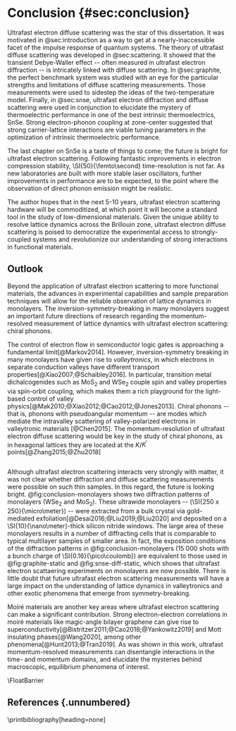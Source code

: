 
# Conclusion {#sec:conclusion}

Ultrafast electron diffuse scattering was the star of this dissertation. It was motivated in @sec:introduction as a way to get at a nearly-inaccessible facet of the impulse response of quantum systems. The theory of ultrafast diffuse scattering was developed in @sec:scattering. It showed that the transient Debye-Waller effect -- often measured in ultrafast electron diffraction -- is intricately linked with diffuse scattering. In @sec:graphite, the perfect benchmark system was studied with an eye for the particular strengths and limitations of diffuse scattering measurements. Those measurements were used to sidestep the ideas of the two-temperature model. Finally, in @sec:snse, ultrafast electron diffraction and diffuse scattering were used in conjunction to elucidate the mystery of thermoelectric performance in one of the best intrinsic thermoelectrics, SnSe. Strong electron-phonon coupling at zone-center suggested that strong carrier-lattice interactions are viable tuning parameters in the optimization of intrinsic thermoelectric performance. 

The last chapter on SnSe is a taste of things to come; the future is bright for ultrafast electron scattering. Following fantastic improvements in electron compression stability, \SI{50}{\femto\second} time-resolution is not far. As new laboratories are built with more stable laser oscillators, further improvements in performance are to be expected, to the point where the observation of direct phonon emission might be realistic. 

The author hopes that in the next 5-10 years, ultrafast electron scattering hardware will be commoditized, at which point it will become a standard tool in the study of low-dimensional materials. Given the unique ability to resolve lattice dynamics across the Brillouin zone, ultrafast electron diffuse scattering is poised to democratize the experimental access to strongly-coupled systems and revolutionize our understanding of strong interactions in functional materials.

## Outlook

Beyond the application of ultrafast electron scattering to more functional materials, the advances in experimental capabilities and sample preparation techniques will allow for the reliable observation of lattice dynamics in monolayers. The inversion-symmetry-breaking in many monolayers suggest an important future directions of research regarding the momentum-resolved measurement of lattice dynamics with ultrafast electron scattering: chiral phonons.

The control of electron flow in semiconductor logic gates is approaching a fundamental limit[@Markov2014]. However, inversion-symmetry breaking in many monolayers have given rise to *valleytronics*, in which electrons in separate conduction valleys have different transport properties[@Xiao2007;@Schaibley2016]. In particular, transition metal dichalcogenides such as MoS$_2$ and WSe$_2$ couple spin and valley properties via spin-orbit coupling, which makes them a rich playground for the light-based control of valley physics[@Mak2010;@Xiao2012;@Cao2012;@Jones2013]. Chiral phonons -- that is, phonons with pseudoangular momentum -- are modes which mediate the intravalley scattering of valley-polarized electrons in valleytronic materials [@Chen2015]. The momentum-resolution of ultrafast electron diffuse scattering would be key in the study of chiral phonons, as in hexagonal lattices they are located at the $K$/$K^\prime$ points[@Zhang2015;@Zhu2018]


```{.matplotlib #fig:conclusion-monolayers file="figures/conclusion/monolayer.py" caption="Diffraction patterns of ultrawide (\SI{250 x 250}{\micro\meter}) monolayers on \SI{10}{\nano\meter}-thick silicon nitride windows. **a)** Monolayer WSe$_2$. **b)** Monolayer MoS$_2$."}
```

Although ultrafast electron scattering interacts very strongly with matter, it was not clear whether diffraction and diffuse scattering measurements were possible on such thin samples. In this regard, the future is looking bright. @fig:conclusion-monolayers shows two diffraction patterns of monolayers (WSe$_2$ and MoS$_2$). These ultrawide monolayers -- (\SI{250 x 250}{\micro\meter}) -- were extracted from a bulk crystal via gold-mediated exfoliation[@Desai2016;@Liu2019;@Liu2020] and deposited on a \SI{10}{\nano\meter}-thick silicon nitride windows. The large area of these monolayers results in a number of diffracting cells that is comparable to typical multilayer samples of smaller area. In fact, the exposition conditions of the diffraction patterns in @fig:conclusion-monolayers (15 000 shots with a bunch charge of \SI{0.16}{\pico\coulomb}) are equivalent to those used in @fig:graphite-static and @fig:snse-diff-static, which shows that ultrafast electron scattaering experiments on monolayers are now possible. There is little doubt that future ultrafast electron scattering measurements will have a large impact on the understanding of lattice dynamics in valleytronics and other exotic phenomena that emerge from symmetry-breaking.

Moiré materials are another key areas where ultrafast electron scattering can make a significant contribution. Strong electron-electron correlations in moiré materials like magic-angle bilayer graphene can give rise to superconductivity[@Bistritzer2011;@Cao2018;@Yankowitz2019] and Mott insulating phases[@Wang2020], among other phenomena[@Hunt2013;@Tran2019]. As was shown in this work, ultrafast momentum-resolved measurements can disentangle interactions in the time- and momentum domains, and elucidate the mysteries behind macroscopic, equilibrium phenomena of interest.

\FloatBarrier
## References {.unnumbered}
\printbibliography[heading=none]